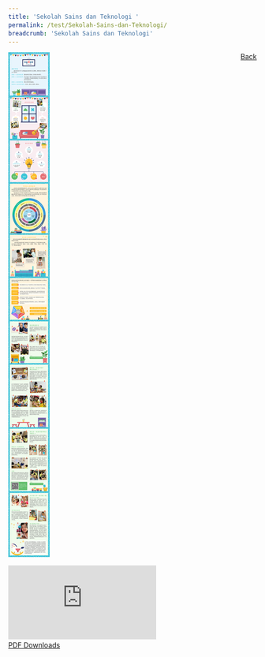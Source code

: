 ```yaml
---
title: 'Sekolah Sains dan Teknologi '
permalink: /test/Sekolah-Sains-dan-Teknologi/
breadcrumb: 'Sekolah Sains dan Teknologi'
---
```

<a href="/gallery/gallery/pameran-bahasa-melayu-malay-language-exhibitions-b/preschool/" style="float:right;">Back</a>
 <img src="/images/AGAPE-Presch-Poster.jpg"> <br/>
<div class="video-container">
  <iframe src="https://www.youtube.com/embed/d6fmLlW8eoE" frameborder="0" allow="accelerometer; autoplay; encrypted-media; gyroscope; picture-in-picture" allowfullscreen></iframe></div>
<a href="/Sharing-Sessions/01-website-exhibitor-template-pdf.pdf" download>PDF Downloads</a>
